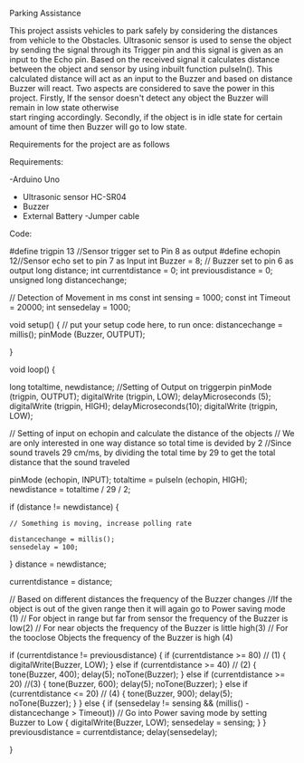 Parking Assistance 

This project assists vehicles to park safely by considering the distances from vehicle to the Obstacles. 
Ultrasonic sensor is used to sense the object by sending the signal through its Trigger pin and  this signal is given as an input to the Echo pin. Based on the received signal it calculates distance between the object and sensor by using inbuilt function pulseIn(). This calculated distance will act as an input to the Buzzer and based on distance Buzzer will react. Two aspects are considered to save the power in this project. Firstly, If the sensor doesn't detect any object the Buzzer will remain in low state otherwise  
start ringing accordingly. Secondly, if the object is in idle state for certain amount of time then Buzzer will go to low state.

Requirements for the project are as follows 

Requirements:

-Arduino Uno
- Ultrasonic sensor HC-SR04
- Buzzer
- External Battery
-Jumper cable

Code: 


#define trigpin 13 //Sensor trigger set to Pin 8 as output
#define echopin 12//Sensor echo set to pin 7 as Input 
int Buzzer = 8; // Buzzer set to pin 6 as output
long distance;
int currentdistance = 0;
int previousdistance = 0;
unsigned long distancechange;

// Detection of Movement in ms
const int sensing = 1000;
const int Timeout = 20000;
int sensedelay = 1000;

void setup() {
  // put your setup code here, to run once:
  distancechange = millis();
  pinMode (Buzzer, OUTPUT);


}




void loop() {

  long totaltime, newdistance;
  //Setting of Output on triggerpin
  pinMode (trigpin, OUTPUT);
  digitalWrite (trigpin, LOW);
  delayMicroseconds (5);
  digitalWrite (trigpin, HIGH);
  delayMicroseconds(10);
  digitalWrite (trigpin, LOW);

  // Setting of input on echopin and calculate the distance of the objects
  // We are only interested in one way distance so total time is devided by 2
  //Since sound travels 29 cm/ms, by dividing the total time by 29 to get the total distance that the sound traveled

  pinMode (echopin, INPUT);
  totaltime = pulseIn (echopin, HIGH);
  newdistance = totaltime / 29 / 2;

  if (distance != newdistance) {

    // Something is moving, increase polling rate

    distancechange = millis();
    sensedelay = 100;
  }
  distance = newdistance;

  currentdistance = distance;

  // Based on different distances the frequency of the Buzzer changes
  //If the object is out of the given range then it will again go to Power saving mode (1)
  // For object in range but far from sensor the frequency of the Buzzer is low(2)
  // For near objects the frequency of the Buzzer is little high(3)
  // For the tooclose Objects the frequency of the Buzzer is high (4)

  if (currentdistance != previousdistance)
  {
    if (currentdistance >= 80) // (1)
    {
      digitalWrite(Buzzer, LOW);
    }
    else if (currentdistance >= 40) // (2)
    {
      tone(Buzzer, 400);
      delay(5);
      noTone(Buzzer);
    }
    else if (currentdistance >= 20) //(3)
    {
      tone(Buzzer, 600);
      delay(5);
      noTone(Buzzer);
    }
    else if (currentdistance <= 20) // (4)
    {
      tone(Buzzer, 900);
      delay(5);
      noTone(Buzzer);
    }
  }
  else {
    if (sensedelay != sensing && (millis() - distancechange > Timeout)) // Go into Power saving mode by setting Buzzer to Low
    {
      digitalWrite(Buzzer, LOW);
      sensedelay = sensing;
    }
  }
  previousdistance = currentdistance;
  delay(sensedelay);

}
